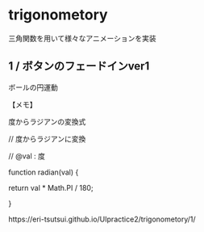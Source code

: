 <h1>trigonometory</h1>
三角関数を用いて様々なアニメーションを実装

<h2>1 / ボタンのフェードインver1</h2>
<p>ボールの円運動</p>
<p>【メモ】</p>
<p>度からラジアンの変換式</p>
<p>// 度からラジアンに変換</p>
<p>// @val : 度</p>
<p>function radian(val) {</p>
<p>  return val * Math.PI / 180;</p>
<p>}</p>

<p>https://eri-tsutsui.github.io/UIpractice2/trigonometory/1/</p>

